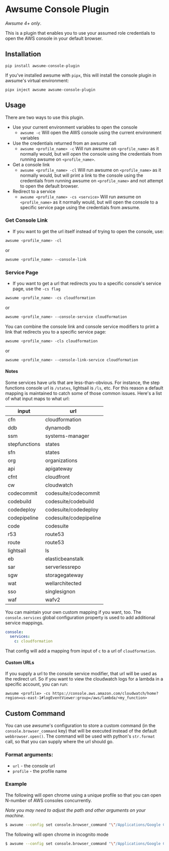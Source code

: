 # Awsume Console Plugin

_Awsume 4+ only_.

This is a plugin that enables you to use your assumed role credentials to open the AWS console in your default browser.

## Installation

```
pip install awsume-console-plugin
```

If you've installed awsume with `pipx`, this will install the console plugin in awsume's virtual environment:

```
pipx inject awsume awsume-console-plugin
```

## Usage

There are two ways to use this plugin.

- Use your current environment variables to open the console
  - `awsume -c` Will open the AWS console using the current environment variables
- Use the credentials returned from an awsume call
  - `awsume <profile_name> -c` Will run awsume on `<profile_name>` as it normally would, but will open the console using the credentials from running awsume on `<profile_name>`.
- Get a console link
  - `awsume <profile_name> -cl` Will run awsume on `<profile_name>` as it normally would, but will print a link to the console using the credentials from running awsume on `<profile_name>` and not attempt to open the default browser.
- Redirect to a service
  - `awsume <profile_name> -cs <service>` Will run awsume on `<profile_name>` as it normally would, but will open the console to a specific service page using the credentials from awsume.

### Get Console Link

- If you want to get the url itself instead of trying to open the console, use:

``` bash
awsume <profile_name> -cl
```

or

``` bash
awsume <profile_name> --console-link
```

### Service Page

- If you want to get a url that redirects you to a specific console's service page, use the `-cs flag`

``` bash
awsume <profile_name> -cs cloudformation
```

or

``` bash
awsume <profile_name> --console-service cloudformation
```

You can combine the console link and console service modifiers to print a link that redirects you to a specific service page:

``` bash
awsume <profile_name> -cls cloudformation
```

or

``` bash
awsume <profile_name> --console-link-service cloudformation
```

#### Notes

Some services have urls that are less-than-obvious. For instance, the step functions console url is `/states`, lightsail is `/ls`, etc. For this reason a default mapping is maintained to catch some of those common issues. Here's a list of what input maps to what url:

| input | url |
| --- | --- |
| cfn | cloudformation |
| ddb | dynamodb |
| ssm | systems-manager |
| stepfunctions | states |
| sfn | states |
| org | organizations |
| api | apigateway |
| cfnt | cloudfront |
| cw | cloudwatch |
| codecommit | codesuite/codecommit |
| codebuild | codesuite/codebuild |
| codedeploy | codesuite/codedeploy |
| codepipeline | codesuite/codepipeline |
| code | codesuite |
| r53 | route53 |
| route | route53 |
| lightsail | ls |
| eb | elasticbeanstalk |
| sar | serverlessrepo |
| sgw | storagegateway |
| wat | wellarchitected |
| sso | singlesignon |
| waf | wafv2 |

You can maintain your own custom mapping if you want, too. The `console.services` global configuration property is used to add additional service mappings.

```yaml
console:
  services:
    c: cloudformation
```

That config will add a mapping from input of `c` to a url of `cloudformation`.

#### Custom URLs

If you supply a url to the console service modifier, that url will be used as the redirect url. So if you want to view the cloudwatch logs for a lambda in a specific account, you can run:

```
awsume <profile> -cs https://console.aws.amazon.com/cloudwatch/home?region=us-east-1#logEventViewer:group=/aws/lambda/<my_function>
```

## Custom Command

You can use awsume's configuration to store a custom command (in the `console.browser_command` key) that will be executed instead of the default `webbrowser.open()`. The command will be used with python's `str.format` call, so that you can supply where the url should go.

### Format arguments:

- `url` - the console url
- `profile` - the profile name

### Example

The following will open chrome using a unique profile so that you can open N-number of AWS consoles concurrently.

_Note you may need to adjust the path and other arguments on your machine._

```bash
$ awsume --config set console.browser_command "\"/Applications/Google Chrome.app/Contents/MacOS/Google Chrome\" --profile-directory=/tmp/{profile} \"{url}\""
```

The following will open chrome in incognito mode

```bash
$ awsume --config set console.browser_command "\"/Applications/Google Chrome.app/Contents/MacOS/Google Chrome\" -incognito \"{url}\""
```

